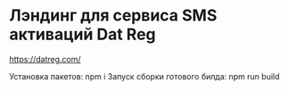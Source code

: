 # Лэндинг для сервиса SMS активаций Dat Reg
https://datreg.com/

Установка пакетов: npm i
Запуск сборки готового билда: npm run build
